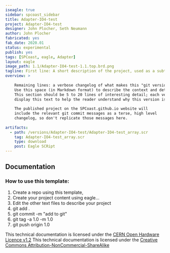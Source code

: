 ```yaml
---
iseagle: true
sidebar: spcoast_sidebar
title: Adapter-IO4-test
project: Adapter-IO4-test
designer: John Plocher, Seth Neumann
author: John Plocher
fabricated: yes
fab_date: 2020.01
status: experimental
publish: yes
tags: [SPCoast, eagle, Adapter]
layout: eagle
image_path: 1.1/Adapter-IO4-test-1.1.top.brd.png
tagline: First line: A short description of the project, used as a subtitle ot tagline
overview: >
    
    Remaining lines: a verbose changelog of what makes this "git version" different from the last.
    Use this space (in Markdown format) to describe the context and details of the changes.
    This section should be 5 to 20 lines of interesting detail; each version tab in the project will 
    display this text to help the reader understand why this version is differnet...
    
    The published project on the SPCoast.github.io website will
    include the relevant git commit messages as a terse, high level
    changelog, so don't replicate those messages here.
    
artifacts:
  - path: /versions/Adapter-IO4-test/Adapter-IO4-test_array.scr
    tag: Adapter-IO4-test_array.scr
    type: download
    post: Eagle SCRipt
---
```


## Documentation

### How to use this template:

  1. Create a repo using this template, 
  2. Create your project content using eagle...
  3. Edit the other text files to describe your project
  4. git add .
  5. git commit -m "add to git"
  6. git tag -a 1.0 -m 1.0
  7. git push origin 1.0
  


This technical documentation is licensed under the [CERN Open Hardware Licence v1.2](http://www.ohwr.org/attachments/2388/cern_ohl_v_1_2.txt)
This technical documentation is licensed under the [Creative Commons Attribution-NonCommercial-ShareAlike](https://creativecommons.org/licenses/by-nc-sa/3.0/)
